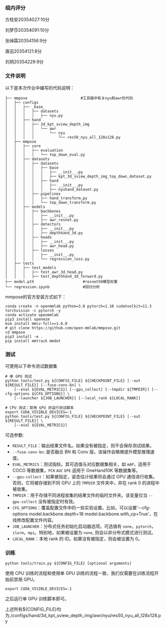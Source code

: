 ### 组内评分

方桂安20354027:10分

刘梦莎20354091:10分

张焯霖20354156:9分

唐迅20354121:8分

刘玥20354229:9分 

### 文件说明

以下是本次作业中编写的代码说明：

```ABAP
├── mmpose       				  #工具箱中有关nyu和awr的代码
│   ├── configs
│   │   ├── _base_
│   │   │   ├── datasets
│   │   │   │   ├── nyu.py
│   │   ├── hand
│   │   │   ├── 3d_kpt_sview_depth_img
│   │   │   │   └── awr
│   │   │   │       └── nyu
│   │   │   │           └── res50_nyu_all_128x128.py
│   ├── mmpose
│   │   ├── core
│   │   │   ├── evaluation
│   │   │   │   └── top_down_eval.py
│   │   ├── datasets
│   │   │   ├── datasets
│   │   │   │   ├── base
│   │   │   │   │   ├── __init__.py
│   │   │   │   │   ├── kpt_3d_sview_depth_img_top_down_dataset.py
│   │   │   │   ├── hand
│   │   │   │   │   ├── __init__.py
│   │   │   │   │   ├── nyuhand_dataset.py
│   │   │   ├── pipelines
│   │   │   │   ├── hand_transform.py
│   │   │   │   └── top_down_transform.py
│   │   ├── models
│   │   │   ├── backbones
│   │   │   │   ├── __init__.py
│   │   │   │   ├── awr_resnet.py
│   │   │   ├── detectors
│   │   │   │   ├── __init__.py
│   │   │   │   ├── depthhand_3d.py
│   │   │   ├── heads
│   │   │   │   ├── __init__.py
│   │   │   │   ├── awr_head.py
│   │   │   ├── losses
│   │   │   │   ├── __init__.py
│   │   │   │   └── regression_loss.py
│   ├── tests
│   │   ├── test_models
│   │   │   ├── test_awr_3d_head.py
│   │   │   ├── test_depthhand_3d_forward.py
├── model.pth                      #resnet50模型权重
└── regression.ipynb			   #回归分析
```

mmpose的官方安装方式如下：

```shell
conda create -n openmmlab python=3.8 pytorch=1.10 cudatoolkit=11.3 torchvision -c pytorch -y
conda activate openmmlab
pip3 install openmim
mim install mmcv-full==1.6.0
# git clone https://github.com/open-mmlab/mmpose.git
cd mmpose
pip3 install -e .
pip install mmtrack mmdet
```

### 测试

可使用以下命令测试数据集

```shell
# 单 GPU 测试
python tools/test.py ${CONFIG_FILE} ${CHECKPOINT_FILE} [--out ${RESULT_FILE}] [--fuse-conv-bn] \
    [--eval ${EVAL_METRICS}] [--gpu_collect] [--tmpdir ${TMPDIR}] [--cfg-options ${CFG_OPTIONS}] \
    [--launcher ${JOB_LAUNCHER}] [--local_rank ${LOCAL_RANK}]

# CPU 测试：禁用 GPU 并运行测试脚本
export CUDA_VISIBLE_DEVICES=-1
python tools/test.py ${CONFIG_FILE} ${CHECKPOINT_FILE} [--out ${RESULT_FILE}] \
    [--eval ${EVAL_METRICS}]
```

可选参数:

- `RESULT_FILE`：输出结果文件名。如果没有被指定，则不会保存测试结果。
- `--fuse-conv-bn`: 是否融合 BN 和 Conv 层。该操作会略微提升模型推理速度。
- `EVAL_METRICS`：测试指标。其可选值与对应数据集相关，如 `mAP`，适用于 COCO 等数据集，`PCK` `AUC` `EPE` 适用于 OneHand10K 等数据集等。
- `--gpu-collect`：如果被指定，姿态估计结果将会通过 GPU 通信进行收集。否则，它将被存储到不同 GPU 上的 `TMPDIR` 文件夹中，并在 rank 0 的进程中被收集。
- `TMPDIR`：用于存储不同进程收集的结果文件的临时文件夹。该变量仅当 `--gpu-collect` 没有被指定时有效。
- `CFG_OPTIONS`：覆盖配置文件中的一些实验设置。比如，可以设置'--cfg-options model.backbone.depth=18 model.backbone.with_cp=True'，在线修改配置文件内容。
- `JOB_LAUNCHER`：分布式任务初始化启动器选项。可选值有 `none`，`pytorch`，`slurm`，`mpi`。特别地，如果被设置为 `none`, 则会以非分布式模式进行测试。
- `LOCAL_RANK`：本地 rank 的 ID。如果没有被指定，则会被设置为 0。

### 训练

```shell
python tools/train.py ${CONFIG_FILE} [optional arguments]
```

使用 CPU 训练的流程和使用单 GPU 训练的流程一致，我们仅需要在训练流程开始前禁用 GPU。

```shell
export CUDA_VISIBLE_DEVICES=-1
```

之后运行单 GPU 训练脚本即可。



上述所有${CONFIG_FILE}均为./configs/hand/3d_kpt_sview_depth_img/awr/nyu/res50_nyu_all_128x128.py
